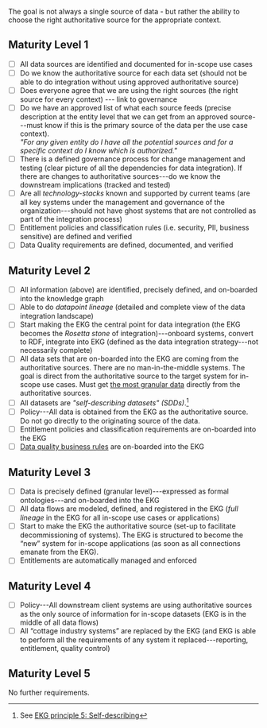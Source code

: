The goal is not always a single source of data - but rather the ability to choose the right authoritative source
for the appropriate context.

## Maturity Level 1

- [ ] All data sources are identified and documented for in-scope use cases
- [ ] Do we know the authoritative source for each data set (should not be able to do integration without
      using approved authoritative source)
- [ ] Does everyone agree that we are using the right sources (the right source for every
      context) --- link to governance
- [ ] Do we have an approved list of what each source feeds (precise description at the entity level that
      we can get from an approved source---must know if this is the primary source of the data per the
      use case context).<br/>
      _"For any given entity do I have all the potential sources and for a specific context do I know which
      is authorized."_
- [ ] There is a defined governance process for change management and testing (clear picture of all the
      dependencies for data integration).
      If there are changes to authoritative sources---do we know the downstream implications (tracked and tested)
- [ ] Are all _technology-stacks_ known and supported by current teams (are all key systems under the
      management and governance of the organization---should not have ghost systems that are not controlled
      as part of the integration process)
- [ ] Entitlement policies and classification rules (i.e. security, PII, business sensitive) are 
      defined and verified
- [ ] Data Quality requirements are defined, documented, and verified

## Maturity Level 2

- [ ] All information (above) are identified, precisely defined, and on-boarded into the knowledge graph
- [ ] Able to do _datapoint lineage_ (detailed and complete view of the data integration landscape)
- [ ] Start making the EKG the central point for data integration (the EKG becomes the _Rosetta stone_ of
      integration)---onboard systems, convert to RDF, integrate into EKG (defined as the
      data integration strategy---not necessarily complete)
- [ ] All data sets that are on-boarded into the EKG are coming from the authoritative sources.
      There are no man-in-the-middle systems.
      The goal is direct from the authoritative source to the target system for in-scope use cases.
      Must get <ins>the most granular data</ins> directly from the authoritative sources.
- [ ] All datasets are _"self-describing datasets" (SDDs)_.[^principle5]
- [ ] Policy---All data is obtained from the EKG as the authoritative source.
      Do not go directly to the originating source of the data.
- [ ] Entitlement policies and classification requirements are on-boarded into the EKG
- [ ] [Data quality business rules](../../../data-governance/classification-management) 
      are on-boarded into the EKG

## Maturity Level 3

- [ ] Data is precisely defined (granular level)---expressed as formal ontologies---and on-boarded into the EKG
- [ ] All data flows are modeled, defined, and registered in the EKG (_full lineage_ in the EKG for all
      in-scope use cases or applications)
- [ ] Start to make the EKG the authoritative source (set-up to facilitate decommissioning of systems).
      The EKG is structured to become the “new” system for in-scope applications (as soon as all
      connections emanate from the EKG).
- [ ] Entitlements are automatically managed and enforced

## Maturity Level 4

- [ ] Policy---All downstream client systems are using authoritative sources as the only source of information
      for in-scope datasets (EKG is in the middle of all data flows)
- [ ] All “cottage industry systems” are replaced by the EKG (and EKG is able to perform all the 
      requirements of any system it replaced---reporting, entitlement, quality control)

## Maturity Level 5

No further requirements.

[^principle5]: See [EKG principle 5: Self-describing](https://principles.ekgf.org/principle/05-self-describing/)
